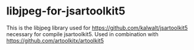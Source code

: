 # libjpeg-for-jsartoolkit5

This is the libjpeg library used for https://github.com/kalwalt/jsartoolkit5 necessary for compile jsartoolkit5.
Used in combination with https://github.com/artoolkitx/artoolkit5
